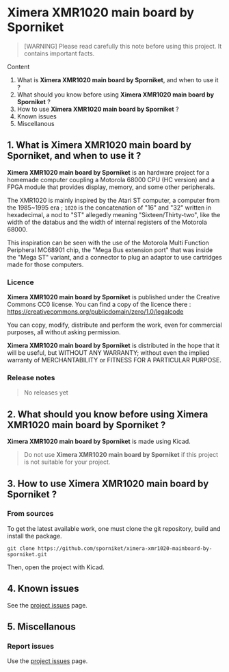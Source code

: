 # Ximera XMR1020 main board by Sporniket

> [WARNING] Please read carefully this note before using this project. It contains important facts.

Content

1. What is **Ximera XMR1020 main board by Sporniket**, and when to use it ?
2. What should you know before using **Ximera XMR1020 main board by Sporniket** ?
3. How to use **Ximera XMR1020 main board by Sporniket** ?
4. Known issues
5. Miscellanous

## 1. What is **Ximera XMR1020 main board by Sporniket**, and when to use it ?

**Ximera XMR1020 main board by Sporniket** is an hardware project for a homemade computer coupling a Motorola 68000 CPU (HC version) and a FPGA module that provides display, memory, and some other peripherals.

The XMR1020 is mainly inspired by the Atari ST computer, a computer from the 1985~1995 era ; `1020` is the concatenation of "16" and "32" written in hexadecimal, a nod to "ST" allegedly meaning "Sixteen/Thirty-two", like the width of the databus and the width of internal registers of the Motorola 68000.

This inspiration can be seen with the use of the Motorola Multi Function Peripheral MC68901 chip, the "Mega Bus extension port" that was inside the "Mega ST" variant, and a connector to plug an adaptor to use cartridges made for those computers.


### Licence

**Ximera XMR1020 main board by Sporniket** is published under the Creative Commons CC0 license. You can find a copy of the licence there : https://creativecommons.org/publicdomain/zero/1.0/legalcode

You can copy, modify, distribute and perform the work, even for commercial purposes, all without asking permission.

**Ximera XMR1020 main board by Sporniket** is distributed in the hope that it will be useful, but WITHOUT ANY WARRANTY; without even the implied warranty of MERCHANTABILITY or FITNESS FOR A PARTICULAR PURPOSE.

### Release notes

> No releases yet

## 2. What should you know before using **Ximera XMR1020 main board by Sporniket** ?

**Ximera XMR1020 main board by Sporniket** is made using Kicad.

> Do not use **Ximera XMR1020 main board by Sporniket** if this project is not suitable for your project.

## 3. How to use **Ximera XMR1020 main board by Sporniket** ?

### From sources

To get the latest available work, one must clone the git repository, build and install the package.

	git clone https://github.com/sporniket/ximera-xmr1020-mainboard-by-sporniket.git

Then, open the project with Kicad.

## 4. Known issues
See the [project issues](https://github.com/sporniket/ximera-xmr1020-mainboard-by-sporniket/issues) page.

## 5. Miscellanous

### Report issues
Use the [project issues](https://github.com/sporniket/ximera-xmr1020-mainboard-by-sporniket/issues) page.
